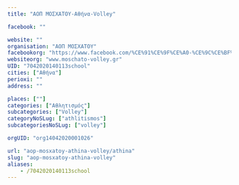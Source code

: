 ```yaml
---
title: "ΑΟΠ ΜΟΣΧΑΤΟΥ-Αθήνα-Volley"

facebook: ""

website: ""
organisation: "ΑΟΠ ΜΟΣΧΑΤΟΥ"
facebookorg: "https://www.facebook.com/%CE%91%CE%9F%CE%A0-%CE%9C%CE%BF%CF%83%CF%87%CE%B1%CF%84%CE%BF%CF%85-148479155778449/"
websiteorg: "www.moschato-volley.gr"
UID: "7042020140113school"
cities: ["Αθήνα"]
perioxi: ""
address: ""

places: [""]
categories: ["Αθλητισμός"]
subcategories: ["Volley"]
categoryNoSLug: ["athlitismos"]
subcategoriesNoSLug: ["volley"]

orgUID: "org14042020001026"

url: "aop-mosxatoy-athina-volley/athina"
slug: "aop-mosxatoy-athina-volley"
aliases:
    - /7042020140113school
---
```





